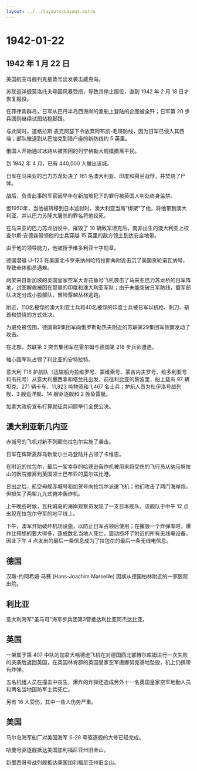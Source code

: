 ```yaml
---
layout: ../../layouts/Layout.astro
---
```


# 1942-01-22

## 1942 年 1 月 22 日

美国航空母舰列克星敦号出发袭击威克岛。

苏联巡洋舰莫洛托夫号因风暴受损，导致其停止服役，直到 1942 年 2 月 18
日才恢复服役。

在菲律宾群岛，日军从巴丹半岛西海岸的渔船上登陆的企图被全歼；日军第 20
步兵团则继续试图站稳脚跟。

与此同时，道格拉斯·麦克阿瑟下令放弃阿布凯-毛班防线，因为日军已侵入其西端；部队撤退到从巴加克到猎户座的新防线约
5 英里。

俄国人开始通过冰路从被围困的列宁格勒大规模撤离平民。

到 1942 年 4 月，已有 440,000 人撤出该城。

日军在马来亚的巴力苏龙处决了 161
名澳大利亚、印度和荷兰战俘，并焚烧了尸体。

战后，负责此事的军官因早年在新加坡犯下的罪行被英国人判处终身监禁。

但1950年，当他被转移到日本监狱时，澳大利亚当局"绑架"了他，将他带到澳大利亚，并以巴力苏隆大屠杀的罪名将他绞死。

在马来亚的巴力苏龙战役中，摧毁了 10
辆敌军坦克后，南非出生的澳大利亚上校查尔斯·安德森带领他的士兵穿越 15
英里的敌方领土到达安全地带。

由于他的领导能力，他被授予维多利亚十字勋章。

德国潜艇 U-123
在美国北卡罗来纳州哈特拉斯角附近击沉了美国货轮诺瓦纳号，导致全体船员遇难。

两架来自新加坡的英国皇家空军大青花鱼号飞机袭击了马来亚巴力苏龙桥的日军阵地，试图解救被困在那里的印度和澳大利亚军队；由于未能突破日军防线，盟军部队决定分成小股部队，冒险穿越丛林逃跑。

附近，110名被俘的澳大利亚士兵和40名被俘的印度士兵被日军以机枪、刺刀、斩首和焚烧的方式处决。

为避免被包围，德国第9集团军向俄罗斯勒热夫附近的苏联第29集团军侧翼发动了攻击。

在北部，苏联第 3 突击集团军在霍尔姆与德国第 218 步兵师遭遇。

轴心国军队占领了利比亚的安特拉特。

意大利 T18
护航队（运输船为拉维罗号、蒙维索号、蒙吉内夫罗号、维多利亚号和韦托号）从意大利墨西拿和塔兰托出发，前往利比亚的黎波里，船上载有
97 辆坦克、271 辆卡车、11,823 吨物资和 1,467
名士兵；护航人员为杜伊洛号战列舰、3 艘巡洋舰、14 艘驱逐舰和 2 艘鱼雷艇。

加拿大政府宣布打算就征兵问题举行全民公决。

## 澳大利亚新几内亚

赤城号的飞机对新不列颠岛拉包尔实施了袭击。

日军在俾斯麦群岛新爱尔兰岛登陆并占领了卡维恩。

在附近的拉包尔，最后一架幸存的哈德逊轰炸机被用来将受伤的飞行员从纳马努拉山的医院撤离到英国领土巴布亚的莫尔兹比港。

日出之后，航空母舰赤城号和加贺号向拉包尔派遣飞机；他们攻击了两门海岸炮，但损失了两架九九式俯冲轰炸机。

上午晚些时候，瓦托姆岛的海岸观察员发现了一支日本舰队，该舰队于中午 12
点出现在拉包尔守军的地平线上。

下午，澳军开始破坏机场设施，以防止日军占领后使用；在摧毁一个炸弹库时，爆炸比预想的要大得多，造成数名当地人死亡，震动损坏了附近的所有无线电设备，因此下午
4 点发出的最后一条信息成为了拉包尔的最后一条无线电信息。

## 德国

汉斯-约阿希姆·马赛 (Hans-Joachim Marseille)
因病从德国柏林附近的一家医院出院。

## 利比亚

意大利海军"圣马可"海军步兵团第3营抵达利比亚阿杰达比亚。

## 英国

一架属于第 407
中队的加拿大哈德逊飞机在对德国西北部博尔库姆进行一次失败的突袭后返回英国，在英国林肯郡的英国皇家空军唐娜努克基地坠毁，机上仍携带有炸弹。

五名机组人员在撞击中丧生，爆炸的炸弹还造成另外十一名英国皇家空军地勤人员和两名当地国防军士兵死亡。

另有 16 人受伤，其中一些人伤势严重。

## 美国

马尔岛海军船厂对美国海军 S-28 号驱逐舰的大修已经完成。

哈曼号驱逐舰抵达美国加利福尼亚州旧金山。

新墨西哥号战列舰抵达美国加利福尼亚州旧金山。